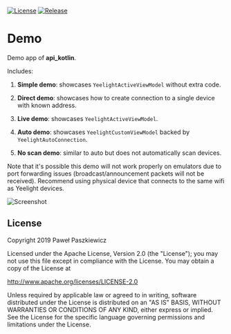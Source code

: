 [![License](https://img.shields.io/badge/License-Apache%202.0-blue.svg)](https://opensource.org/licenses/Apache-2.0)
[![Release](https://jitpack.io/v/PPaszkiewicz/YeelightDeviceAPI.svg)](https://jitpack.io/#PPaszkiewicz/YeelightDeviceAPI)

Demo
==========

Demo app of **api_kotlin**.

Includes:

1. **Simple demo**: showcases ```YeelightActiveViewModel``` without extra code.

2. **Direct demo**: showcases how to create connection to a single device with known address.

3. **Live demo**: showcases ```YeelightActiveViewModel```.

4. **Auto demo**: showcases ```YeelightCustomViewModel``` backed by ```YeelightAutoConnection```.

5. **No scan demo**: similar to auto but does not automatically scan devices.

Note that it's possible this demo will not work properly on emulators due to port forwarding issues (broadcast/announcement 
packets will not be received). Recommend using physical device that connects to the same wifi as Yeelight devices.

![Screenshot](screenshot.png)

## License
Copyright 2019 Paweł Paszkiewicz

Licensed under the Apache License, Version 2.0 (the "License");
you may not use this file except in compliance with the License.
You may obtain a copy of the License at

http://www.apache.org/licenses/LICENSE-2.0

Unless required by applicable law or agreed to in writing, software
distributed under the License is distributed on an "AS IS" BASIS,
WITHOUT WARRANTIES OR CONDITIONS OF ANY KIND, either express or implied.
See the License for the specific language governing permissions and
limitations under the License.
